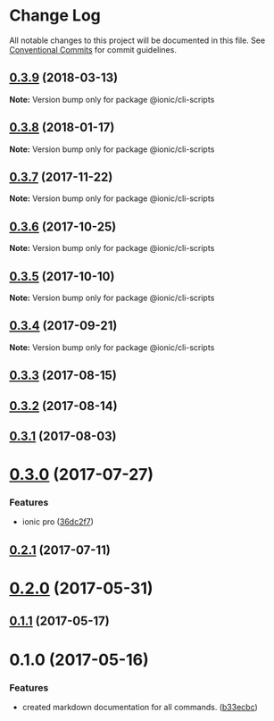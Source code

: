 # Change Log

All notable changes to this project will be documented in this file.
See [Conventional Commits](https://conventionalcommits.org) for commit guidelines.

<a name="0.3.9"></a>
## [0.3.9](https://github.com/ionic-team/ionic-cli/compare/@ionic/cli-scripts@0.3.8...@ionic/cli-scripts@0.3.9) (2018-03-13)




**Note:** Version bump only for package @ionic/cli-scripts

<a name="0.3.8"></a>
## [0.3.8](https://github.com/ionic-team/ionic-cli/compare/@ionic/cli-scripts@0.3.7...@ionic/cli-scripts@0.3.8) (2018-01-17)




**Note:** Version bump only for package @ionic/cli-scripts

<a name="0.3.7"></a>
## [0.3.7](https://github.com/ionic-team/ionic-cli/compare/@ionic/cli-scripts@0.3.6...@ionic/cli-scripts@0.3.7) (2017-11-22)




**Note:** Version bump only for package @ionic/cli-scripts

<a name="0.3.6"></a>
## [0.3.6](https://github.com/ionic-team/ionic-cli/compare/@ionic/cli-scripts@0.3.5...@ionic/cli-scripts@0.3.6) (2017-10-25)




**Note:** Version bump only for package @ionic/cli-scripts

<a name="0.3.5"></a>
## [0.3.5](https://github.com/ionic-team/ionic-cli/compare/@ionic/cli-scripts@0.3.4...@ionic/cli-scripts@0.3.5) (2017-10-10)




**Note:** Version bump only for package @ionic/cli-scripts

<a name="0.3.4"></a>
## [0.3.4](https://github.com/ionic-team/ionic-cli/compare/@ionic/cli-scripts@0.3.3...@ionic/cli-scripts@0.3.4) (2017-09-21)




**Note:** Version bump only for package @ionic/cli-scripts

<a name="0.3.3"></a>
## [0.3.3](https://github.com/ionic-team/ionic-cli/compare/@ionic/cli-scripts@0.3.2...@ionic/cli-scripts@0.3.3) (2017-08-15)




<a name="0.3.2"></a>
## [0.3.2](https://github.com/ionic-team/ionic-cli/compare/@ionic/cli-scripts@0.3.1...@ionic/cli-scripts@0.3.2) (2017-08-14)




<a name="0.3.1"></a>
## [0.3.1](https://github.com/ionic-team/ionic-cli/compare/@ionic/cli-scripts@0.3.0...@ionic/cli-scripts@0.3.1) (2017-08-03)




<a name="0.3.0"></a>
# [0.3.0](https://github.com/ionic-team/ionic-cli/compare/@ionic/cli-scripts@0.2.1...@ionic/cli-scripts@0.3.0) (2017-07-27)


### Features

* ionic pro ([36dc2f7](https://github.com/ionic-team/ionic-cli/commit/36dc2f7))




<a name="0.2.1"></a>
## [0.2.1](https://github.com/ionic-team/ionic-cli/compare/@ionic/cli-scripts@0.2.0...@ionic/cli-scripts@0.2.1) (2017-07-11)




<a name="0.2.0"></a>
# [0.2.0](https://github.com/ionic-team/ionic-cli/compare/@ionic/cli-scripts@0.1.1...@ionic/cli-scripts@0.2.0) (2017-05-31)




<a name="0.1.1"></a>
## [0.1.1](https://github.com/ionic-team/ionic-cli/compare/@ionic/cli-scripts@0.1.0...@ionic/cli-scripts@0.1.1) (2017-05-17)




<a name="0.1.0"></a>
# 0.1.0 (2017-05-16)


### Features

* created markdown documentation for all commands. ([b33ecbc](https://github.com/ionic-team/ionic-cli/commit/b33ecbc))
